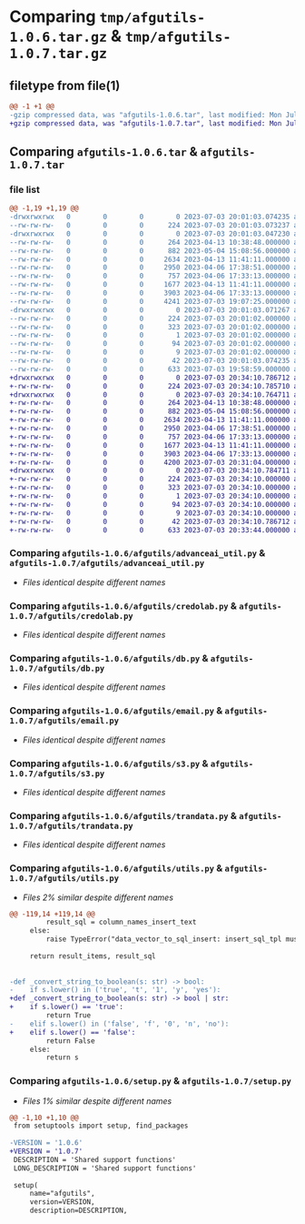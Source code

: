# Comparing `tmp/afgutils-1.0.6.tar.gz` & `tmp/afgutils-1.0.7.tar.gz`

## filetype from file(1)

```diff
@@ -1 +1 @@
-gzip compressed data, was "afgutils-1.0.6.tar", last modified: Mon Jul  3 20:01:03 2023, max compression
+gzip compressed data, was "afgutils-1.0.7.tar", last modified: Mon Jul  3 20:34:10 2023, max compression
```

## Comparing `afgutils-1.0.6.tar` & `afgutils-1.0.7.tar`

### file list

```diff
@@ -1,19 +1,19 @@
-drwxrwxrwx   0        0        0        0 2023-07-03 20:01:03.074235 afgutils-1.0.6/
--rw-rw-rw-   0        0        0      224 2023-07-03 20:01:03.073237 afgutils-1.0.6/PKG-INFO
-drwxrwxrwx   0        0        0        0 2023-07-03 20:01:03.047230 afgutils-1.0.6/afgutils/
--rw-rw-rw-   0        0        0      264 2023-04-13 10:38:48.000000 afgutils-1.0.6/afgutils/__init__.py
--rw-rw-rw-   0        0        0      882 2023-05-04 15:08:56.000000 afgutils-1.0.6/afgutils/advanceai_util.py
--rw-rw-rw-   0        0        0     2634 2023-04-13 11:41:11.000000 afgutils-1.0.6/afgutils/credolab.py
--rw-rw-rw-   0        0        0     2950 2023-04-06 17:38:51.000000 afgutils-1.0.6/afgutils/db.py
--rw-rw-rw-   0        0        0      757 2023-04-06 17:33:13.000000 afgutils-1.0.6/afgutils/email.py
--rw-rw-rw-   0        0        0     1677 2023-04-13 11:41:11.000000 afgutils-1.0.6/afgutils/s3.py
--rw-rw-rw-   0        0        0     3903 2023-04-06 17:33:13.000000 afgutils-1.0.6/afgutils/trandata.py
--rw-rw-rw-   0        0        0     4241 2023-07-03 19:07:25.000000 afgutils-1.0.6/afgutils/utils.py
-drwxrwxrwx   0        0        0        0 2023-07-03 20:01:03.071267 afgutils-1.0.6/afgutils.egg-info/
--rw-rw-rw-   0        0        0      224 2023-07-03 20:01:02.000000 afgutils-1.0.6/afgutils.egg-info/PKG-INFO
--rw-rw-rw-   0        0        0      323 2023-07-03 20:01:02.000000 afgutils-1.0.6/afgutils.egg-info/SOURCES.txt
--rw-rw-rw-   0        0        0        1 2023-07-03 20:01:02.000000 afgutils-1.0.6/afgutils.egg-info/dependency_links.txt
--rw-rw-rw-   0        0        0       94 2023-07-03 20:01:02.000000 afgutils-1.0.6/afgutils.egg-info/requires.txt
--rw-rw-rw-   0        0        0        9 2023-07-03 20:01:02.000000 afgutils-1.0.6/afgutils.egg-info/top_level.txt
--rw-rw-rw-   0        0        0       42 2023-07-03 20:01:03.074235 afgutils-1.0.6/setup.cfg
--rw-rw-rw-   0        0        0      633 2023-07-03 19:58:59.000000 afgutils-1.0.6/setup.py
+drwxrwxrwx   0        0        0        0 2023-07-03 20:34:10.786712 afgutils-1.0.7/
+-rw-rw-rw-   0        0        0      224 2023-07-03 20:34:10.785710 afgutils-1.0.7/PKG-INFO
+drwxrwxrwx   0        0        0        0 2023-07-03 20:34:10.764711 afgutils-1.0.7/afgutils/
+-rw-rw-rw-   0        0        0      264 2023-04-13 10:38:48.000000 afgutils-1.0.7/afgutils/__init__.py
+-rw-rw-rw-   0        0        0      882 2023-05-04 15:08:56.000000 afgutils-1.0.7/afgutils/advanceai_util.py
+-rw-rw-rw-   0        0        0     2634 2023-04-13 11:41:11.000000 afgutils-1.0.7/afgutils/credolab.py
+-rw-rw-rw-   0        0        0     2950 2023-04-06 17:38:51.000000 afgutils-1.0.7/afgutils/db.py
+-rw-rw-rw-   0        0        0      757 2023-04-06 17:33:13.000000 afgutils-1.0.7/afgutils/email.py
+-rw-rw-rw-   0        0        0     1677 2023-04-13 11:41:11.000000 afgutils-1.0.7/afgutils/s3.py
+-rw-rw-rw-   0        0        0     3903 2023-04-06 17:33:13.000000 afgutils-1.0.7/afgutils/trandata.py
+-rw-rw-rw-   0        0        0     4200 2023-07-03 20:31:04.000000 afgutils-1.0.7/afgutils/utils.py
+drwxrwxrwx   0        0        0        0 2023-07-03 20:34:10.784711 afgutils-1.0.7/afgutils.egg-info/
+-rw-rw-rw-   0        0        0      224 2023-07-03 20:34:10.000000 afgutils-1.0.7/afgutils.egg-info/PKG-INFO
+-rw-rw-rw-   0        0        0      323 2023-07-03 20:34:10.000000 afgutils-1.0.7/afgutils.egg-info/SOURCES.txt
+-rw-rw-rw-   0        0        0        1 2023-07-03 20:34:10.000000 afgutils-1.0.7/afgutils.egg-info/dependency_links.txt
+-rw-rw-rw-   0        0        0       94 2023-07-03 20:34:10.000000 afgutils-1.0.7/afgutils.egg-info/requires.txt
+-rw-rw-rw-   0        0        0        9 2023-07-03 20:34:10.000000 afgutils-1.0.7/afgutils.egg-info/top_level.txt
+-rw-rw-rw-   0        0        0       42 2023-07-03 20:34:10.786712 afgutils-1.0.7/setup.cfg
+-rw-rw-rw-   0        0        0      633 2023-07-03 20:33:44.000000 afgutils-1.0.7/setup.py
```

### Comparing `afgutils-1.0.6/afgutils/advanceai_util.py` & `afgutils-1.0.7/afgutils/advanceai_util.py`

 * *Files identical despite different names*

### Comparing `afgutils-1.0.6/afgutils/credolab.py` & `afgutils-1.0.7/afgutils/credolab.py`

 * *Files identical despite different names*

### Comparing `afgutils-1.0.6/afgutils/db.py` & `afgutils-1.0.7/afgutils/db.py`

 * *Files identical despite different names*

### Comparing `afgutils-1.0.6/afgutils/email.py` & `afgutils-1.0.7/afgutils/email.py`

 * *Files identical despite different names*

### Comparing `afgutils-1.0.6/afgutils/s3.py` & `afgutils-1.0.7/afgutils/s3.py`

 * *Files identical despite different names*

### Comparing `afgutils-1.0.6/afgutils/trandata.py` & `afgutils-1.0.7/afgutils/trandata.py`

 * *Files identical despite different names*

### Comparing `afgutils-1.0.6/afgutils/utils.py` & `afgutils-1.0.7/afgutils/utils.py`

 * *Files 2% similar despite different names*

```diff
@@ -119,14 +119,14 @@
         result_sql = column_names_insert_text
     else:
         raise TypeError("data_vector_to_sql_insert: insert_sql_tpl must be a string or None")
 
     return result_items, result_sql
 
 
-def _convert_string_to_boolean(s: str) -> bool:
-    if s.lower() in ('true', 't', '1', 'y', 'yes'):
+def _convert_string_to_boolean(s: str) -> bool | str:
+    if s.lower() == 'true':
         return True
-    elif s.lower() in ('false', 'f', '0', 'n', 'no'):
+    elif s.lower() == 'false':
         return False
     else:
         return s
```

### Comparing `afgutils-1.0.6/setup.py` & `afgutils-1.0.7/setup.py`

 * *Files 1% similar despite different names*

```diff
@@ -1,10 +1,10 @@
 from setuptools import setup, find_packages
 
-VERSION = '1.0.6'
+VERSION = '1.0.7'
 DESCRIPTION = 'Shared support functions'
 LONG_DESCRIPTION = 'Shared support functions'
 
 setup(
     name="afgutils",
     version=VERSION,
     description=DESCRIPTION,
```


